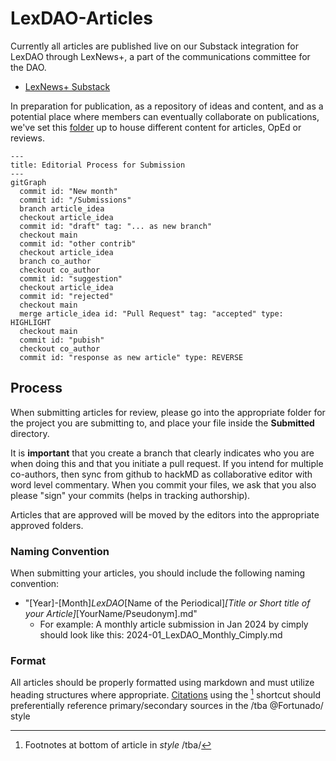 # LexDAO-Articles
Currently all articles are published live on our Substack integration for LexDAO through LexNews+, a part of the communications committee for the DAO.
 - [LexNews+ Substack](https://lexdao.substack.com/)

In preparation for publication, as a repository of ideas and content, and as a potential place where members can eventually collaborate on publications, we've set this [folder](https://github.com/lexDAO/LexDAO-Articles/tree/drllau-gitGraph/Newsletter/Monthly/Submitted) up to house different content for articles, OpEd or reviews.  

```mermaid
---
title: Editorial Process for Submission
---
gitGraph
  commit id: "New month"
  commit id: "/Submissions"
  branch article_idea
  checkout article_idea
  commit id: "draft" tag: "... as new branch"
  checkout main
  commit id: "other contrib"
  checkout article_idea
  branch co_author
  checkout co_author
  commit id: "suggestion"
  checkout article_idea
  commit id: "rejected"
  checkout main
  merge article_idea id: "Pull Request" tag: "accepted" type: HIGHLIGHT
  checkout main
  commit id: "pubish"
  checkout co_author
  commit id: "response as new article" type: REVERSE
```

## Process
When submitting articles for review, please go into the appropriate folder for the project you are submitting to, and place your file inside the **Submitted** directory.  

It is **important** that you create a branch that clearly indicates who you are when doing this and that you initiate a pull request.  If you intend for multiple co-authors, then sync from github to hackMD as collaborative editor with word level commentary. When you commit your files, we ask that you also please "sign" your commits (helps in tracking authorship).  

Articles that are approved will be moved by the editors into the appropriate approved folders.

### Naming Convention
When submitting your articles, you should include the following naming convention:
 - "[Year]-[Month]_LexDAO_[Name of the Periodical]_[Title or Short title of your Article]_[YourName/Pseudonym].md"
    - For example: A monthly article submission in Jan 2024 by cimply should look like this: 2024-01_LexDAO_Monthly_Cimply.md

 ### Format
 All articles should be properly formatted using markdown and must utilize heading structures where appropriate. [Citations](https://guides.library.ubc.ca/legalcitation/intlaw) using the [^1] shortcut should preferentially reference primary/secondary sources in the /tba @Fortunado/ style

[^1]: Footnotes at bottom of article in _style_ /tba/
